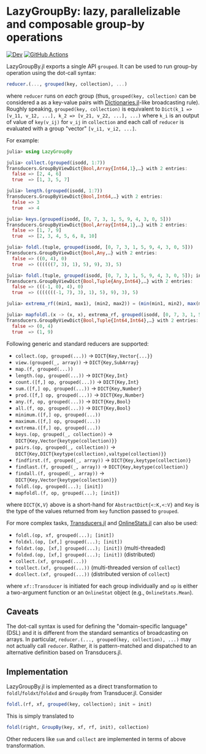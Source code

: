 # LazyGroupBy: lazy, parallelizable and composable group-by operations

[![Dev](https://img.shields.io/badge/docs-dev-blue.svg)](https://juliafolds.github.io/LazyGroupBy.jl/dev)
[![GitHub Actions](https://github.com/JuliaFolds/LazyGroupBy.jl/workflows/Run%20tests/badge.svg)](https://github.com/JuliaFolds/LazyGroupBy.jl/actions?query=workflow%3A%22Run+tests%22)

LazyGroupBy.jl exports a single API `grouped`.  It can be used to run
group-by operation using the dot-call syntax:

```JULIA
reducer.(..., grouped(key, collection), ...)
```

where `reducer` runs on _each_ group (thus, `grouped(key, collection)`
can be considered a as a key-value pairs with
[Dictionaries.jl](https://github.com/andyferris/Dictionaries.jl)-like
broadcasting rule).  Roughly speaking, `grouped(key, collection)` is
equivalent to `Dict(k_1 => [v_11, v_12, ...], k_2 =>
[v_21, v_22, ...], ...)` where `k_i` is an output of value of
`key(v_ij)` for `v_ij` in `collection` and each call of `reducer` is
evaluated with a group "vector" `[v_i1, v_i2, ...]`.

For example:

```julia
julia> using LazyGroupBy

julia> collect.(grouped(isodd, 1:7))
Transducers.GroupByViewDict{Bool,Array{Int64,1},…} with 2 entries:
  false => [2, 4, 6]
  true  => [1, 3, 5, 7]

julia> length.(grouped(isodd, 1:7))
Transducers.GroupByViewDict{Bool,Int64,…} with 2 entries:
  false => 3
  true  => 4

julia> keys.(grouped(isodd, [0, 7, 3, 1, 5, 9, 4, 3, 0, 5]))
Transducers.GroupByViewDict{Bool,Array{Int64,1},…} with 2 entries:
  false => [1, 7, 9]
  true  => [2, 3, 4, 5, 6, 8, 10]

julia> foldl.(tuple, grouped(isodd, [0, 7, 3, 1, 5, 9, 4, 3, 0, 5]))
Transducers.GroupByViewDict{Bool,Any,…} with 2 entries:
  false => ((0, 4), 0)
  true  => ((((((7, 3), 1), 5), 9), 3), 5)

julia> foldl.(tuple, grouped(isodd, [0, 7, 3, 1, 5, 9, 4, 3, 0, 5]); init = -1)
Transducers.GroupByViewDict{Bool,Tuple{Any,Int64},…} with 2 entries:
  false => (((-1, 0), 4), 0)
  true  => (((((((-1, 7), 3), 1), 5), 9), 3), 5)

julia> extrema_rf((min1, max1), (min2, max2)) = (min(min1, min2), max(max1, max2));

julia> mapfoldl.(x -> (x, x), extrema_rf, grouped(isodd, [0, 7, 3, 1, 5, 9, 4, 3, 0, 5]))
Transducers.GroupByViewDict{Bool,Tuple{Int64,Int64},…} with 2 entries:
  false => (0, 4)
  true  => (1, 9)
```

Following generic and standard reducers are supported:

* `collect.(op, grouped(...))` → `DICT{Key,Vector{...}}`
* `view.(grouped(_, array))` → `DICT{Key,SubArray}`
* `map.(f, grouped(...))`
* `length.(op, grouped(...))` → `DICT{Key,Int}`
* `count.([f,] op, grouped(...))` → `DICT{Key,Int}`
* `sum.([f,] op, grouped(...))` → `DICT{Key,Number}`
* `prod.([f,] op, grouped(...))` → `DICT{Key,Number}`
* `any.(f, op, grouped(...))` → `DICT{Key,Bool}`
* `all.(f, op, grouped(...))` → `DICT{Key,Bool}`
* `minimum.([f,] op, grouped(...))`
* `maximum.([f,] op, grouped(...))`
* `extrema.([f,] op, grouped(...))`
* `keys.(op, grouped(_, collection))` → `DICT{Key,Vector{keytype(collection)}}`
* `pairs.(op, grouped(_, collection))` →
  `DICT{Key,DICT{keytype(collection),valtype(collection)}}`
* `findfirst.(f, grouped(_, array))` → `DICT{Key,keytype(collection)}`
* `findlast.(f, grouped(_, array))` → `DICT{Key,keytype(collection)}`
* `findall.(f, grouped(_, array))` → `DICT{Key,Vector{keytype(collection)}}`
* `foldl.(op, grouped(...); [init])`
* `mapfoldl.(f, op, grouped(...); [init])`

where `DICT{K,V}` above is a short-hand for `AbstractDict{<:K,<:V}`
and `Key` is the type of the values returned from `key` function
passed to `grouped`.

For more complex tasks,
[Transducers.jl](https://github.com/tkf/Transducers.jl) and
[OnlineStats.jl](https://github.com/joshday/OnlineStats.jl) can also
be used:

* `foldl.(op, xf, grouped(...); [init])`
* `foldxl.(op, [xf,] grouped(...); [init])`
* `foldxt.(op, [xf,] grouped(...); [init])` (multi-threaded)
* `foldxd.(op, [xf,] grouped(...); [init])` (distributed)
* `collect.(xf, grouped(...))`
* `tcollect.(xf, grouped(...))` (multi-threaded version of `collect`)
* `dcollect.(xf, grouped(...))` (distributed version of `collect`)

where `xf::Transducer` is initiated for each group individually and
`op` is either a two-argument function or an `OnlineStat` object
(e.g., `OnlineStats.Mean`).

## Caveats

The dot-call syntax is used for defining the "domain-specific
language" (DSL) and it is different from the standard semantics of
broadcasting on arrays.  In particular, `reducer.(..., grouped(key,
collection), ...)` may not actually call `reducer`.  Rather, it is
pattern-matched and dispatched to an alternative definition based on
Transducers.jl.

## Implementation

LazyGroupBy.jl is implemented as a direct transformation to
`foldl`/`foldxt`/`foldxd` and `GroupBy` from Transducer.jl.  Consider

```JULIA
foldl.(rf, xf, grouped(key, collection); init = init)
```

This is simply translated to

```JULIA
foldl(right, GroupBy(key, xf, rf, init), collection)
```

Other reducers like `sum` and `collect` are implemented in terms of
above transformation.
